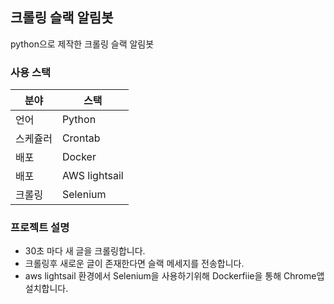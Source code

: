 ## 크롤링 슬랙 알림봇

python으로 제작한 크롤링 슬랙 알림봇 

### 사용 스택
|분야|스택|
|------|---|
|언어|Python|
|스케쥴러|Crontab|
|배포|Docker|
|배포|AWS lightsail|
|크롤링|Selenium|

### 프로젝트 설명
* 30초 마다 새 글을 크롤링합니다.
* 크롤링후 새로운 글이 존재한다면 슬랙 메세지를 전송합니다.
* aws lightsail 환경에서 Selenium을 사용하기위해 Dockerfiie을 통해 Chrome앱 설치합니다.

